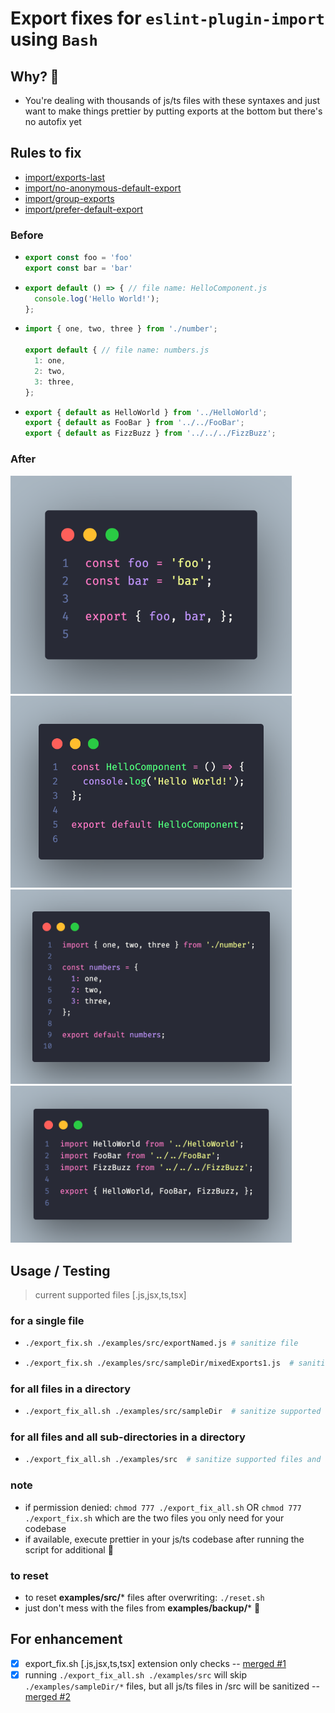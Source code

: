 # **Export fixes** for `eslint-plugin-import` using `Bash`

## Why? 🤔
- You're dealing with thousands of js/ts files with these syntaxes and just want to make things prettier by putting exports at the bottom but there's no autofix yet

## Rules to fix
- [import/exports-last](https://github.com/import-js/eslint-plugin-import/blob/v2.25.3/docs/rules/exports-last.md)
- [import/no-anonymous-default-export](https://github.com/import-js/eslint-plugin-import/blob/v2.25.3/docs/rules/no-anonymous-default-export.md)
- [import/group-exports](https://github.com/import-js/eslint-plugin-import/blob/v2.25.3/docs/rules/group-exports.md)
- [import/prefer-default-export](https://github.com/import-js/eslint-plugin-import/blob/main/docs/rules/prefer-default-export.md)

### Before
  - ```js
    export const foo = 'foo'
    export const bar = 'bar'
    ```
  - ```js
    export default () => { // file name: HelloComponent.js
      console.log('Hello World!');
    };
    ```
  - ```js
    import { one, two, three } from './number';

    export default { // file name: numbers.js
      1: one,
      2: two,
      3: three,
    };
    ```
  - ```js
    export { default as HelloWorld } from '../HelloWorld';
    export { default as FooBar } from '../../FooBar';
    export { default as FizzBuzz } from '../../../FizzBuzz';
    ```

### After
<img src="./assets/exportNamed.png" width="450"  />
<img src="./assets/exportDefaultAnonymous.png" width="450"  />
<img src="./assets/exportDefaultObject.png" width="450"  />
<img src="./assets/exportDefaultAggregate.png" width="450"  />

## Usage / Testing
> current supported files [.js,jsx,ts,tsx] 
### for a single file
- ```bash
  ./export_fix.sh ./examples/src/exportNamed.js # sanitize file
  ```
- ```bash
  ./export_fix.sh ./examples/src/sampleDir/mixedExports1.js  # sanitize file
  ```

### for all files in a directory
- ```bash
  ./export_fix_all.sh ./examples/src/sampleDir  # sanitize supported files available in directory
  ```

### for all files and all sub-directories in a directory
- ```bash
  ./export_fix_all.sh ./examples/src  # sanitize supported files and sub-directories available
  ```

### note
- if permission denied: `chmod 777 ./export_fix_all.sh` OR `chmod 777 ./export_fix.sh` which are the two files you only need for your codebase
- if available, execute prettier in your js/ts codebase after running the script for additional 💅

### to reset

- to reset **examples/src/*** files after overwriting: `./reset.sh`
- just don't mess with the files from **examples/backup/*** 🤷

## For enhancement
- [x] export_fix.sh [.js,jsx,ts,tsx] extension only checks -- [merged #1](https://github.com/ramirezjag00/export-sanitize-script/pull/1)
- [x] running `./export_fix_all.sh ./examples/src` will skip `./examples/sampleDir/*` files, but all js/ts files in /src will be sanitized -- [merged #2](https://github.com/ramirezjag00/export-sanitize-script/pull/2)